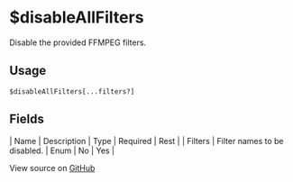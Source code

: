 # $disableAllFilters
Disable the provided FFMPEG filters.
## Usage
```
$disableAllFilters[...filters?]
```
## Fields
| Name    | Description                  | Type | Required | Rest |
| Filters | Filter names to be disabled. | Enum | No       | Yes  |

View source on [GitHub](https://github.com/Cyberghxst/forgemusic/blob/dev/src/natives/disableAllFilters.ts)